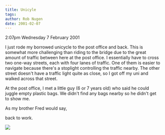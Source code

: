 ```yaml
---
title: Unicyle
tags: 
author: Rob Nugen
date: 2001-02-07
---
```


<p class=date>2:07pm Wednesday 7 February 2001</p>

<p>I just rode my borrowed unicycle to the post office
and back.  This is somewhat more challenging than
riding to the bridge due to the great amount of
traffic between here at the post office.  I
essentially have to cross two one-way streets, each
with four lanes of traffic.  One of them is easier to
navigate because there's a stoplight controlling the
traffic nearby.  The other street doesn't have a
traffic light quite as close, so I got off my uni and
walked across that street.</p>

<p>At the post office, I met a little guy (6 or 7
years old) who said he could juggle empty plastic
bags.  We didn't find any bags nearby so he didn't get
to show me.</p>

<p>As my brother Fred would say,</p>

<p>back to work.</p>

<p><img src="/images/rob/wL-ROB.gif"/></p>
